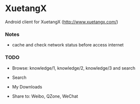 XuetangX
========

Android client for XuetangX (http://www.xuetangx.com/)


### Notes

+ cache and check network status before access internet


### TODO

+ Browse: knowledge/1, knowledge/2, knowledge/3 and search

+ Search

+ My Downloads

+ Share to: Weibo, QZone, WeChat
